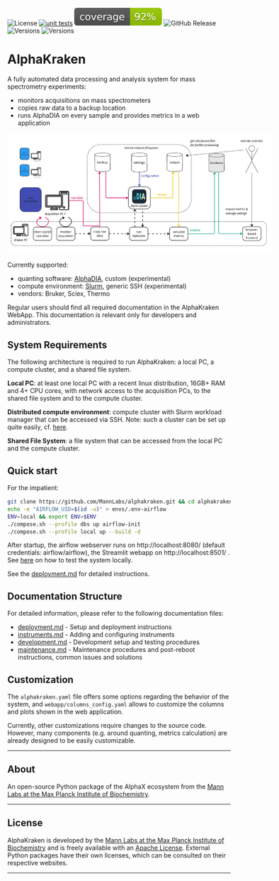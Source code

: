 ![License](https://img.shields.io/badge/License-Apache-brightgreen)
[![unit tests](https://github.com/MannLabs/alphakraken/actions/workflows/branch-checks.yaml/badge.svg)](https://github.com/MannLabs/alphakraken/actions/workflows/branch-checks.yaml)
![Coverage](https://github.com/MannLabs/alphakraken/blob/main/misc/coverage.svg)
![GitHub Release](https://img.shields.io/github/v/release/mannlabs/alphakraken?logoColor=green&color=brightgreen)
![Versions](https://img.shields.io/badge/python-3.11-brightgreen)
![Versions](https://img.shields.io/badge/Apache_Airflow-2.10.5-brightgreen)

# AlphaKraken

A fully automated data processing and analysis system for mass spectrometry experiments:
- monitors acquisitions on mass spectrometers
- copies raw data to a backup location
- runs AlphaDIA on every sample and provides metrics in a web application

<img src="docs/overview.jpg" alt="overview" style="max-width: 600px;"/>

Currently supported:
- quanting software: [AlphaDIA](https://github.com/MannLabs/alphadia), custom (experimental)
- compute environment: [Slurm](https://slurm.schedmd.com/documentation.html), generic SSH (experimental)
- vendors: Bruker, Sciex, Thermo


Regular users should find all required documentation in the AlphaKraken WebApp.
This documentation is relevant only for developers and administrators.

## System Requirements

The following architecture is required to run AlphaKraken: a local PC, a compute cluster, and a shared file system.

**Local PC**: at least one local PC with a recent linux distribution, 16GB+ RAM and 4+ CPU cores,
with network access to the acquisition PCs, to the shared file system and to the compute cluster.

**Distributed compute environment**: compute cluster with Slurm workload manager that can be accessed via SSH.
Note: such a cluster can be set up quite easily, cf. [here](https://github.com/SergioMEV/slurm-for-dummies).

**Shared File System**: a file system that can be accessed from the local PC and the compute cluster.


## Quick start
For the impatient:

```bash
git clone https://github.com/MannLabs/alphakraken.git && cd alphakraken
echo -e "AIRFLOW_UID=$(id -u)" > envs/.env-airflow
ENV=local && export ENV=$ENV
./compose.sh --profile dbs up airflow-init
./compose.sh --profile local up --build -d
```
After startup, the airflow webserver runs on http://localhost:8080/ (default credentials: airflow/airflow), the Streamlit webapp on http://localhost:8501/ .
See [here](docs/development.md#local-testing) on how to test the system locally.

See the [deployment.md](docs/deployment.md) for detailed instructions.



## Documentation Structure

For detailed information, please refer to the following documentation files:

- [deployment.md](docs/deployment.md) - Setup and deployment instructions
- [instruments.md](docs/instruments.md) - Adding and configuring instruments
- [development.md](docs/development.md) - Development setup and testing procedures
- [maintenance.md](docs/maintenance.md) - Maintenance procedures and post-reboot instructions, common issues and solutions


## Customization
The `alphakraken.yaml` file offers some options regarding the behavior of the system,
and `webapp/columns_config.yaml` allows to customize the columns and plots shown in the web application.

Currently, other customizations require changes to the source code.
However, many components (e.g. around quanting, metrics calculation) are already designed to be easily customizable.

---

## About

An open-source Python package of the AlphaX ecosystem from the [Mann Labs at the Max Planck Institute of Biochemistry](https://www.biochem.mpg.de/mann).

---

## License

AlphaKraken is developed by the [Mann Labs at the Max Planck Institute of Biochemistry](https://www.biochem.mpg.de/mann) and is freely available with an [Apache License](LICENSE.txt).
External Python packages have their own licenses, which can be consulted on their respective websites.

---
